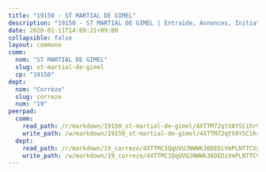```yaml
---
title: "19150 - ST MARTIAL DE GIMEL"
description: "19150 - ST MARTIAL DE GIMEL | Entraide, Annonces, Initiatives"
date: 2020-01-11T14:09:21+09:00
collapsible: false
layout: commune
comm:
  nom: "ST MARTIAL DE GIMEL"
  slug: st-martial-de-gimel
  cp: "19150"
dept:
  nom: "Corrèze"
  slug: correze
  num: "19"
peerpad:
  comm:
    read_path: /r/markdown/19150_st-martial-de-gimel/4XTTM72qtVAYSCihrVNrxtmD1UX87EhFbQCfAA6MmYSo6ukca
    write_path: /w/markdown/19150_st-martial-de-gimel/4XTTM72qtVAYSCihrVNrxtmD1UX87EhFbQCfAA6MmYSo6ukca-K3TgUiQEmRWokeV7sWwfmXNM6ZKTE5pZb5Z6faBAdATx7KcFqxuV1NFsqCFjQwd6dr968RKqr8scDG3i674i34ufdbvSLkiJyC2FdX3rNNJ1NanbUG6uzRAHdzf3BhCpCBVtqZ2a
  dept:
    read_path: /r/markdown/19_correze/4XTTMC1QqUVUJNWWk36DEDiVmPLNTTCVay5E5gwEvpSf36VsS
    write_path: /w/markdown/19_correze/4XTTMC1QqUVUJNWWk36DEDiVmPLNTTCVay5E5gwEvpSf36VsS-K3TgUzu4fqyixiBZaA5Ejd2iCC9xJnV2MqYc8L2r22c4qVWWx9VnJmMAAFTQjLmwLDBGZ9pgHdAtPGZHV6pZb6y2bhgaqXFUJ1Fp1QgihzJpszTr9ow8JcXoeYzTUZfY7Rzzn9sS
---
```


